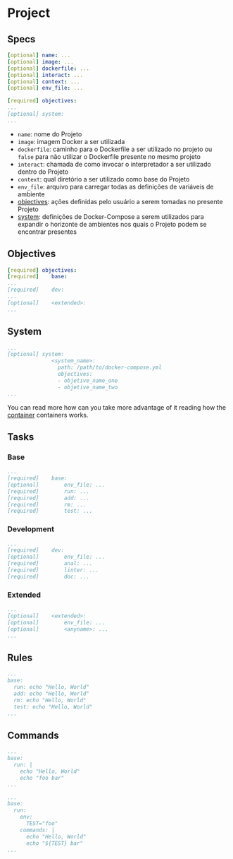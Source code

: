 # Project

## Specs

```yaml
[optional] name: ...
[optional] image: ...
[optional] dockerfile: ...
[optional] interact: ...
[optional] context: ...
[optional] env_file: ...

[required] objectives:
...
[optional] system:
...
```

- `name`: nome do Projeto
- `image`: imagem Docker a ser utilizada
- `dockerfile`: caminho para o Dockerfile a ser utilizado no projeto ou `false` para não utilizar o Dockerfile presente no mesmo projeto
- `interact`: chamada de como invocar o interpretador a ser utilizado dentro do Projeto
- `context`: qual diretório a ser utilizado como base do Projeto
- `env_file`: arquivo para carregar todas as definições de variáveis de ambiente
- [objectives](#objectives): ações definidas pelo usuário a serem tomadas no presente Projeto
- [system](#system): definições de Docker-Compose a serem utilizados para expandir o horizonte de ambientes nos quais o Projeto podem se encontrar presentes

## Objectives

```yaml
[required] objectives:
[required]    base:
...
[required]    dev:
...
[optional]    <extended>:
...
```

## System

```yaml
...
[optional] system:
              <system_name>:
                path: /path/to/docker-compose.yml
                objectives:
                - objetive_name_one
                - objetive_name_two
...
```

You can read more how can you take more advantage of it reading how the [container](container.md) containers works.

## Tasks

### Base

```yaml
...
[required]    base:
[optional]        env_file: ...
[required]        run: ...
[required]        add: ...
[required]        rm: ...
[required]        test: ...
```

### Development

```yaml
...
[required]    dev:
[optional]        env_file: ...
[required]        anal: ...
[required]        linter: ...
[required]        doc: ...
```

### Extended

```yaml
...
[optional]    <extended>:
[optional]        env_file: ...
[optional]        <anyname>: ...
...
```

## Rules

```yaml
...
base:
  run: echo "Hello, World"
  add: echo "Hello, World"
  rm: echo "Hello, World"
  test: echo "Hello, World"
...
```

## Commands

```yaml
...
base:
  run: |
    echo "Hello, World"
    echo "foo bar"
...
```

```yaml
...
base:
  run:
    env:
      TEST="foo"
    commands: |
      echo "Hello, World"
      echo "${TEST} bar"
...
```
